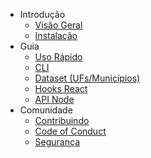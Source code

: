 
- Introdução
  - [Visão Geral](/)
  - [Instalação](instalacao.md)
- Guia
  - [Uso Rápido](uso-rapido.md)
  - [CLI](cli.md)
  - [Dataset (UFs/Municípios)](dataset.md)
  - [Hooks React](react.md)
  - [API Node](api.md)
- Comunidade
  - [Contribuindo](contribuindo.md)
  - [Code of Conduct](code-of-conduct.md)
  - [Segurança](seguranca.md)
